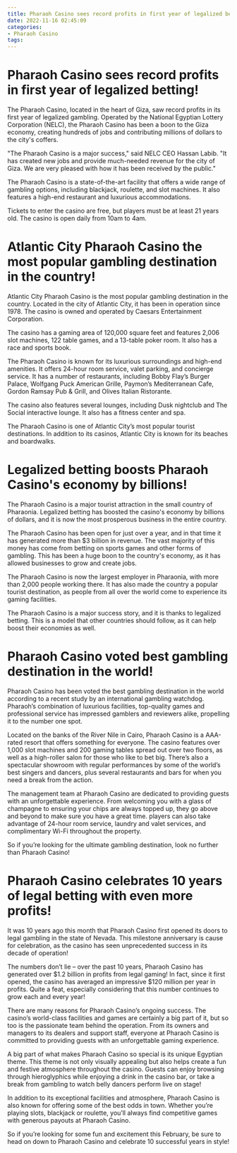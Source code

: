 ```yaml
---
title: Pharaoh Casino sees record profits in first year of legalized betting!
date: 2022-11-16 02:45:09
categories:
- Pharaoh Casino
tags:
---
```



#  Pharaoh Casino sees record profits in first year of legalized betting!

The Pharaoh Casino, located in the heart of Giza, saw record profits in its first year of legalized gambling. Operated by the National Egyptian Lottery Corporation (NELC), the Pharaoh Casino has been a boon to the Giza economy, creating hundreds of jobs and contributing millions of dollars to the city's coffers.

"The Pharaoh Casino is a major success," said NELC CEO Hassan Labib. "It has created new jobs and provide much-needed revenue for the city of Giza. We are very pleased with how it has been received by the public."

The Pharaoh Casino is a state-of-the-art facility that offers a wide range of gambling options, including blackjack, roulette, and slot machines. It also features a high-end restaurant and luxurious accommodations.

Tickets to enter the casino are free, but players must be at least 21 years old. The casino is open daily from 10am to 4am.

#  Atlantic City Pharaoh Casino the most popular gambling destination in the country!

Atlantic City Pharaoh Casino is the most popular gambling destination in the country. Located in the city of Atlantic City, it has been in operation since 1978. The casino is owned and operated by Caesars Entertainment Corporation.

The casino has a gaming area of 120,000 square feet and features 2,006 slot machines, 122 table games, and a 13-table poker room. It also has a race and sports book.

The Pharaoh Casino is known for its luxurious surroundings and high-end amenities. It offers 24-hour room service, valet parking, and concierge service. It has a number of restaurants, including Bobby Flay’s Burger Palace, Wolfgang Puck American Grille, Paymon’s Mediterranean Cafe, Gordon Ramsay Pub & Grill, and Olives Italian Ristorante.

The casino also features several lounges, including Dusk nightclub and The Social interactive lounge. It also has a fitness center and spa.

The Pharaoh Casino is one of Atlantic City’s most popular tourist destinations. In addition to its casinos, Atlantic City is known for its beaches and boardwalks.

#  Legalized betting boosts Pharaoh Casino's economy by billions!

The Pharaoh Casino is a major tourist attraction in the small country of Pharaonia. Legalized betting has boosted the casino's economy by billions of dollars, and it is now the most prosperous business in the entire country.

The Pharaoh Casino has been open for just over a year, and in that time it has generated more than $3 billion in revenue. The vast majority of this money has come from betting on sports games and other forms of gambling. This has been a huge boon to the country's economy, as it has allowed businesses to grow and create jobs.

The Pharaoh Casino is now the largest employer in Pharaonia, with more than 2,000 people working there. It has also made the country a popular tourist destination, as people from all over the world come to experience its gaming facilities.

The Pharaoh Casino is a major success story, and it is thanks to legalized betting. This is a model that other countries should follow, as it can help boost their economies as well.

#  Pharaoh Casino voted best gambling destination in the world!

Pharaoh Casino has been voted the best gambling destination in the world according to a recent study by an international gambling watchdog. Pharaoh’s combination of luxurious facilities, top-quality games and professional service has impressed gamblers and reviewers alike, propelling it to the number one spot.

Located on the banks of the River Nile in Cairo, Pharaoh Casino is a AAA-rated resort that offers something for everyone. The casino features over 1,000 slot machines and 200 gaming tables spread out over two floors, as well as a high-roller salon for those who like to bet big. There’s also a spectacular showroom with regular performances by some of the world’s best singers and dancers, plus several restaurants and bars for when you need a break from the action.

The management team at Pharaoh Casino are dedicated to providing guests with an unforgettable experience. From welcoming you with a glass of champagne to ensuring your chips are always topped up, they go above and beyond to make sure you have a great time. players can also take advantage of 24-hour room service, laundry and valet services, and complimentary Wi-Fi throughout the property.

So if you’re looking for the ultimate gambling destination, look no further than Pharaoh Casino!

#  Pharaoh Casino celebrates 10 years of legal betting with even more profits!

It was 10 years ago this month that Pharaoh Casino first opened its doors to legal gambling in the state of Nevada. This milestone anniversary is cause for celebration, as the casino has seen unprecedented success in its decade of operation!

The numbers don’t lie – over the past 10 years, Pharaoh Casino has generated over $1.2 billion in profits from legal gaming! In fact, since it first opened, the casino has averaged an impressive $120 million per year in profits. Quite a feat, especially considering that this number continues to grow each and every year!

There are many reasons for Pharaoh Casino’s ongoing success. The casino’s world-class facilities and games are certainly a big part of it, but so too is the passionate team behind the operation. From its owners and managers to its dealers and support staff, everyone at Pharaoh Casino is committed to providing guests with an unforgettable gaming experience.

A big part of what makes Pharaoh Casino so special is its unique Egyptian theme. This theme is not only visually appealing but also helps create a fun and festive atmosphere throughout the casino. Guests can enjoy browsing through hieroglyphics while enjoying a drink in the casino bar, or take a break from gambling to watch belly dancers perform live on stage!

In addition to its exceptional facilities and atmosphere, Pharaoh Casino is also known for offering some of the best odds in town. Whether you’re playing slots, blackjack or roulette, you’ll always find competitive games with generous payouts at Pharaoh Casino.

So if you’re looking for some fun and excitement this February, be sure to head on down to Pharaoh Casino and celebrate 10 successful years in style!